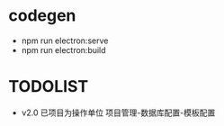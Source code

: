 # codegen
- npm run electron:serve
- npm run electron:build

# TODOLIST
- v2.0 已项目为操作单位
  项目管理-数据库配置-模板配置
